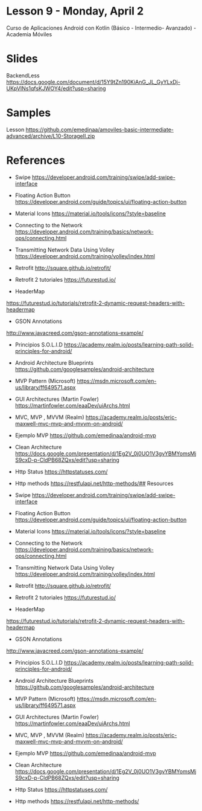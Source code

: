 # Lesson 9 - Monday,  April 2
Curso de Aplicaciones Android con Kotlin (Básico - Intermedio- Avanzado) - Academia Móviles 

# Slides

BackendLess https://docs.google.com/document/d/15Y9tZn190KiAnG_JL_GyYLxDj-UKpVINs1qfsKJWOY4/edit?usp=sharing

# Samples

Lesson https://github.com/emedinaa/amoviles-basic-intermediate-advanced/archive/L10-StorageII.zip


# References


- Swipe https://developer.android.com/training/swipe/add-swipe-interface

- Floating Action Button https://developer.android.com/guide/topics/ui/floating-action-button

- Material Icons https://material.io/tools/icons/?style=baseline

- Connecting to the Network https://developer.android.com/training/basics/network-ops/connecting.html

- Transmitting Network Data Using Volley https://developer.android.com/training/volley/index.html

- Retrofit http://square.github.io/retrofit/

- Retrofit 2 tutoriales https://futurestud.io/

- HeaderMap

https://futurestud.io/tutorials/retrofit-2-dynamic-request-headers-with-headermap

- GSON Annotations

http://www.javacreed.com/gson-annotations-example/

 - Principios S.O.L.I.D https://academy.realm.io/posts/learning-path-solid-principles-for-android/

 - Android Architecture Blueprints https://github.com/googlesamples/android-architecture

 - MVP Pattern (Microsoft) https://msdn.microsoft.com/en-us/library/ff649571.aspx

 - GUI Architectures (Martin Fowler) https://martinfowler.com/eaaDev/uiArchs.html

 - MVC, MVP , MVVM (Realm) https://academy.realm.io/posts/eric-maxwell-mvc-mvp-and-mvvm-on-android/

 - Ejemplo MVP
 https://github.com/emedinaa/android-mvp
 
 - Clean Architecture https://docs.google.com/presentation/d/1Eg2V_0j0UO1V3gvYBMYomsMjS9cxD-p-CldPB68ZQxs/edit?usp=sharing
 
 - Http Status https://httpstatuses.com/
 
 - Http methods https://restfulapi.net/http-methods/## Resources 

- Swipe https://developer.android.com/training/swipe/add-swipe-interface

- Floating Action Button https://developer.android.com/guide/topics/ui/floating-action-button

- Material Icons https://material.io/tools/icons/?style=baseline

- Connecting to the Network https://developer.android.com/training/basics/network-ops/connecting.html

- Transmitting Network Data Using Volley https://developer.android.com/training/volley/index.html

- Retrofit http://square.github.io/retrofit/

- Retrofit 2 tutoriales https://futurestud.io/

- HeaderMap

https://futurestud.io/tutorials/retrofit-2-dynamic-request-headers-with-headermap

- GSON Annotations

http://www.javacreed.com/gson-annotations-example/

 - Principios S.O.L.I.D https://academy.realm.io/posts/learning-path-solid-principles-for-android/

 - Android Architecture Blueprints https://github.com/googlesamples/android-architecture

 - MVP Pattern (Microsoft) https://msdn.microsoft.com/en-us/library/ff649571.aspx

 - GUI Architectures (Martin Fowler) https://martinfowler.com/eaaDev/uiArchs.html

 - MVC, MVP , MVVM (Realm) https://academy.realm.io/posts/eric-maxwell-mvc-mvp-and-mvvm-on-android/

 - Ejemplo MVP
 https://github.com/emedinaa/android-mvp
 
 - Clean Architecture https://docs.google.com/presentation/d/1Eg2V_0j0UO1V3gvYBMYomsMjS9cxD-p-CldPB68ZQxs/edit?usp=sharing
 
 - Http Status https://httpstatuses.com/
 
 - Http methods https://restfulapi.net/http-methods/
